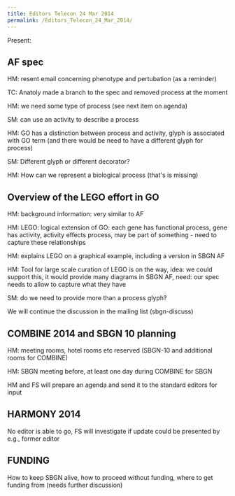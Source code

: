 ```yaml
---
title: Editors Telecon 24 Mar 2014
permalink: /Editors_Telecon_24_Mar_2014/
---
```


Present:

AF spec
-------

HM: resent email concerning phenotype and pertubation (as a reminder)

TC: Anatoly made a branch to the spec and removed process at the moment

HM: we need some type of process (see next item on agenda)

SM: can use an activity to describe a process

HM: GO has a distinction between process and activity, glyph is associated with GO term (and there would be need to have a different glyph for process)

SM: Different glyph or different decorator?

HM: How can we represent a biological process (that's is missing)

Overview of the LEGO effort in GO
---------------------------------

HM: background information: very similar to AF

HM: LEGO: logical extension of GO: each gene has functional process, gene has activity, activity effects process, may be part of something - need to capture these relationships

HM: explains LEGO on a graphical example, including a version in SBGN AF

HM: Tool for large scale curation of LEGO is on the way, idea: we could support this, it would provide many diagrams in SBGN AF, need: our spec needs to allow to capture what they have

SM: do we need to provide more than a process glyph?

We will continue the discussion in the mailing list (sbgn-discuss)

COMBINE 2014 and SBGN 10 planning
---------------------------------

HM: meeting rooms, hotel rooms etc reserved (SBGN-10 and additional rooms for COMBINE)

HM: SBGN meeting before, at least one day during COMBINE for SBGN

HM and FS will prepare an agenda and send it to the standard editors for input

HARMONY 2014
------------

No editor is able to go, FS will investigate if update could be presented by e.g., former editor

FUNDING
-------

How to keep SBGN alive, how to proceed without funding, where to get funding from (needs further discussion)